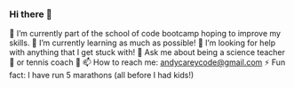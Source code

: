 ### Hi there 👋
🔭 I’m currently part of the school of code bootcamp hoping to improve my skills.
🌱 I’m currently learning as much as possible!
🤔 I’m looking for help with anything that I get stuck with! 
💬 Ask me about being a science teacher 🧪 or tennis coach 🎾
📫 How to reach me: andycareycode@gmail.com 
⚡ Fun fact: I have run 5 marathons (all before I had kids!)


